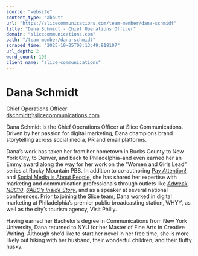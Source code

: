 ```yaml
---
source: "website"
content_type: "about"
url: "https://slicecommunications.com/team-member/dana-schmidt"
title: "Dana Schmidt - Chief Operations Officer"
domain: "slicecommunications.com"
path: "/team-member/dana-schmidt"
scraped_time: "2025-10-05T00:13:49.918107"
url_depth: 2
word_count: 195
client_name: "slice-communications"
---
```


# Dana Schmidt

Chief Operations Officer  
[dschmidt@slicecommunications.com](mailto:dschmidt@slicecommunications.com)

Dana Schmidt is the Chief Operations Officer at Slice Communications. Driven by her passion for digital marketing, Dana champions brand storytelling across social media, PR and email platforms.

Dana’s work has taken her from her hometown in Bucks County to New York City, to Denver, and back to Philadelphia–and even earned her an Emmy award along the way for her work on the “Women and Girls Lead” series at Rocky Mountain PBS. In addition to co-authoring [Pay Attention!](https://www.amazon.com/Pay-Attention-Keep-Grow-Business/dp/1637422644) and [Social Media is About People](https://www.amazon.com/Social-Media-People-Cassandra-Bailey-ebook/dp/B09ZWHB3PW), she has shared her expertise with marketing and communication professionals through outlets like [_Adweek_](https://www.adweek.com/performance-marketing/destinations-coast-coast-are-wooing-young-visitors-snapchat-172377/), [_NBC10_](https://www.nbcphiladelphia.com/news/local/being-a-social-media-influencer_philadelphia/495/), [_6ABC’s Inside Story_](https://6abc.com/dangers-of-social-media-facebook-whistleblower-stephanie-humphrey-dana-schmidt/11099535/), and as a speaker at several national conferences. Prior to joining the Slice team, Dana worked in digital marketing at Philadelphia’s premier public broadcasting station, WHYY, as well as the city’s tourism agency, Visit Philly.

Having earned her Bachelor’s degree in Communications from New York University, Dana returned to NYU for her Master of Fine Arts in Creative Writing. Although she’d like to start her novel in her free time, she is more likely out hiking with her husband, their wonderful children, and their fluffy husky.